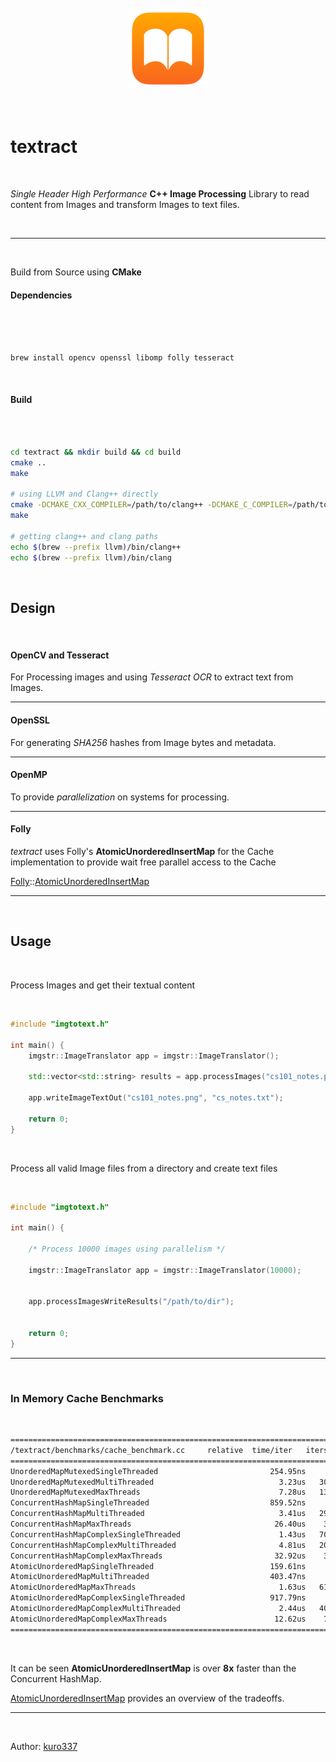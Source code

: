 <br/>
<br/>

<div align="center">
  <img alt="textract logo"  src="assets/logo.png">
</div>

<br/>
<br/>

# textract

<br/>

_Single Header High Performance_ **C++ Image Processing** Library to read content from Images and transform Images to text files.

<br/>

<hr/>

<br/>

Build from Source using **CMake**

#### Dependencies

<br/>

```bash


brew install opencv openssl libomp folly tesseract


```

<br/>

#### Build

<br/>

```bash

cd textract && mkdir build && cd build
cmake ..
make

# using LLVM and Clang++ directly
cmake -DCMAKE_CXX_COMPILER=/path/to/clang++ -DCMAKE_C_COMPILER=/path/to/clang ..
make

# getting clang++ and clang paths
echo $(brew --prefix llvm)/bin/clang++
echo $(brew --prefix llvm)/bin/clang

```

<br/>

## Design

<br/>

#### OpenCV and Tesseract

For Processing images and using _Tesseract OCR_ to extract text from Images.

<hr/>

#### OpenSSL

For generating _SHA256_ hashes from Image bytes and metadata.

<hr/>

#### OpenMP

To provide _parallelization_ on systems for processing.

<hr/>

#### Folly

_textract_ uses Folly's **AtomicUnorderedInsertMap** for the Cache implementation to provide wait free parallel access to the Cache

[Folly](https://github.com/facebook/folly)::[AtomicUnorderedInsertMap](https://github.com/facebook/folly/blob/main/folly/AtomicUnorderedMap.h)

<hr>

<br/>

## Usage

<br/>

Process Images and get their textual content

<br/>

```cpp
#include "imgtotext.h"

int main() {
    imgstr::ImageTranslator app = imgstr::ImageTranslator();

    std::vector<std::string> results = app.processImages("cs101_notes.png","bio.jpeg");

    app.writeImageTextOut("cs101_notes.png", "cs_notes.txt");

    return 0;
}

```

<br/>

Process all valid Image files from a directory and create text files

<br/>

```cpp
#include "imgtotext.h"

int main() {

    /* Process 10000 images using parallelism */

    imgstr::ImageTranslator app = imgstr::ImageTranslator(10000);


    app.processImagesWriteResults("/path/to/dir");


    return 0;
}

```

<hr>

<br/>

### In Memory Cache Benchmarks

<br/>

```bash
============================================================================
/textract/benchmarks/cache_benchmark.cc     relative  time/iter   iters/s
============================================================================
UnorderedMapMutexedSingleThreaded                         254.95ns     3.92M
UnorderedMapMutexedMultiThreaded                            3.23us   309.19K
UnorderedMapMutexedMaxThreads                               7.28us   137.27K
ConcurrentHashMapSingleThreaded                           859.52ns     1.16M
ConcurrentHashMapMultiThreaded                              3.41us   293.37K
ConcurrentHashMapMaxThreads                                26.40us    37.87K
ConcurrentHashMapComplexSingleThreaded                      1.43us   700.82K
ConcurrentHashMapComplexMultiThreaded                       4.81us   207.69K
ConcurrentHashMapComplexMaxThreads                         32.92us    30.38K
AtomicUnorderedMapSingleThreaded                          159.61ns     6.27M
AtomicUnorderedMapMultiThreaded                           403.47ns     2.48M
AtomicUnorderedMapMaxThreads                                1.63us   611.78K
AtomicUnorderedMapComplexSingleThreaded                   917.79ns     1.09M
AtomicUnorderedMapComplexMultiThreaded                      2.44us   409.85K
AtomicUnorderedMapComplexMaxThreads                        12.62us    79.25K
============================================================================

```

<br/>

It can be seen **AtomicUnorderedInsertMap** is over **8x** faster than the Concurrent HashMap.

[AtomicUnorderedInsertMap](https://github.com/facebook/folly/blob/main/folly/AtomicUnorderedMap.h) provides an overview of the tradeoffs.

<hr>

<br/>

Author: [kuro337](https://github.com/kuro337)
